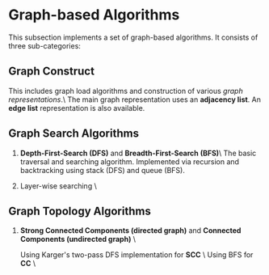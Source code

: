 # Graph-based Algorithms
This subsection implements a set of graph-based algorithms. It consists of three sub-categories: 

## Graph Construct
   This includes graph load algorithms and construction of various _graph representations_.\\ 
   The main graph representation uses an __adjacency list__. An __edge list__ representation is also available. 

## Graph Search Algorithms
   1. __Depth-First-Search (DFS)__ and __Breadth-First-Search (BFS)__\\
      The basic traversal and searching algorithm. Implemented via recursion and backtracking using stack (DFS) and queue (BFS). 
  
   2. Layer-wise searching \\


## Graph Topology Algorithms
   1. __Strong Connected Components (directed graph)__ and __Connected Components (undirected graph)__ \\
      
      Using Karger's two-pass DFS implementation for __SCC__ \\
      Using BFS for __CC__ \\ 
